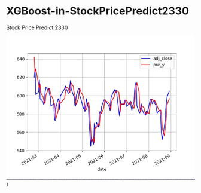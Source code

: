 # XGBoost-in-StockPricePredict2330
Stock Price Predict 2330

![image](https://github.com/noopy523/XGBoost-in-StockPricePredict2330/blob/main/result.jpg))
